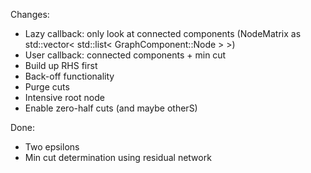 Changes:

* Lazy callback: only look at connected components (NodeMatrix as std::vector< std::list< GraphComponent::Node > >)
* User callback: connected components + min cut
* Build up RHS first
* Back-off functionality
* Purge cuts
* Intensive root node
* Enable zero-half cuts (and maybe otherS)

Done:

* Two epsilons
* Min cut determination using residual network

